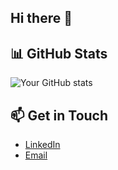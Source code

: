 ## Hi there 👋

## 📊 GitHub Stats

![Your GitHub stats](https://github-readme-stats.vercel.app/api?username=yourusername&show_icons=true&hide_border=true&count_private=true)

## 📫 Get in Touch

- [LinkedIn](https://www.linkedin.com/in/yourprofile/)
- [Email](mailto:youremail@example.com)

